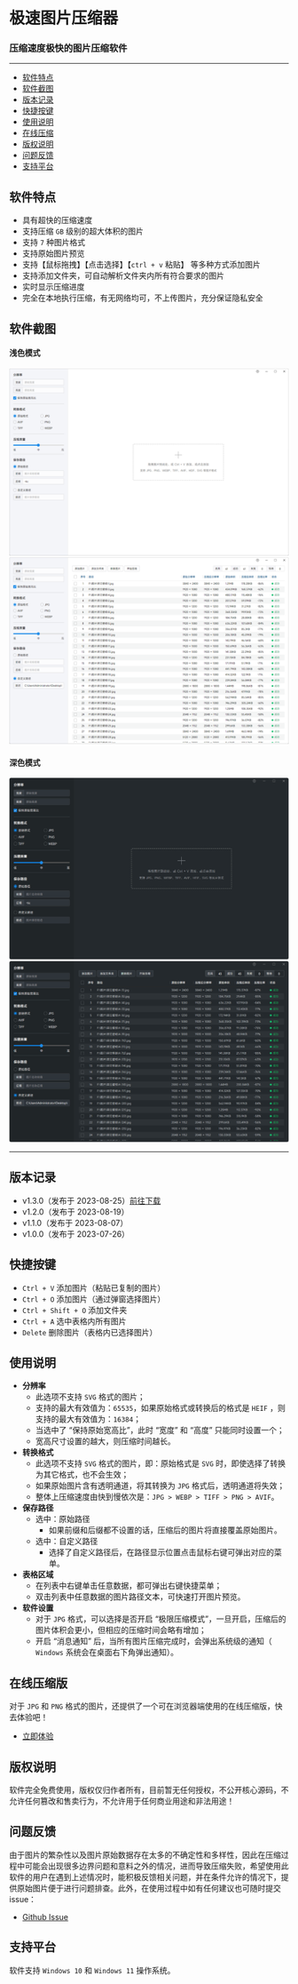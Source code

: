 
# 极速图片压缩器
### 压缩速度极快的图片压缩软件

<hr>

- [软件特点](#feature)
- [软件截图](#screenshot)
- [版本记录](#version)
- [快捷按键](#shortcut)
- [使用说明](#use)
- [在线压缩](#online)
- [版权说明](#copyright)
- [问题反馈](#feedback)
- [支持平台](#support)


<h2 id="#feature">软件特点</h2>

- 具有超快的压缩速度
- 支持压缩 `GB` 级别的超大体积的图片
- 支持 `7` 种图片格式
- 支持原始图片预览
- 支持【鼠标拖拽】【点击选择】【`ctrl + v` 粘贴】 等多种方式添加图片
- 支持添加文件夹，可自动解析文件夹内所有符合要求的图片
- 实时显示压缩进度
- 完全在本地执行压缩，有无网络均可，不上传图片，充分保证隐私安全

<h2 id="#screenshot">软件截图</h2>

#### 浅色模式

![截图](screenshot/1.png)
![截图](screenshot/2.png)

#### 深色模式

![截图](screenshot/3.png)
![截图](screenshot/4.png)

<hr>

<h2 id="#version">版本记录</h2>

- v1.3.0（发布于 2023-08-25）[前往下载](https://www.ticompressor.com/online/)
- v1.2.0（发布于 2023-08-19）
- v1.1.0（发布于 2023-08-07）
- v1.0.0（发布于 2023-07-26）

<h2 id="#shortcut">快捷按键</h2>

- `Ctrl + V` 添加图片（粘贴已复制的图片）
- `Ctrl + O` 添加图片（通过弹窗选择图片）
- `Ctrl + Shift + O` 添加文件夹
- `Ctrl + A` 选中表格内所有图片
- `Delete` 删除图片（表格内已选择图片）

<h2 id="#use">使用说明</h2>

-  **分辨率** 
    - 此选项不支持 `SVG` 格式的图片；
    - 支持的最大有效值为：`65535`，如果原始格式或转换后的格式是 `HEIF` ，则支持的最大有效值为：`16384`；
    - 当选中了 “保持原始宽高比”，此时 “宽度” 和 “高度” 只能同时设置一个；
    - 宽高尺寸设置的越大，则压缩时间越长。
-  **转换格式** 
    - 此选项不支持 `SVG` 格式的图片，即：原始格式是 `SVG` 时，即使选择了转换为其它格式，也不会生效；
    - 如果原始图片含有透明通道，将其转换为 `JPG` 格式后，透明通道将失效；
    - 整体上压缩速度由快到慢依次是：`JPG > WEBP > TIFF > PNG > AVIF`。
-  **保存路径** 
    - 选中：原始路径
        - 如果前缀和后缀都不设置的话，压缩后的图片将直接覆盖原始图片。
    - 选中：自定义路径
        - 选择了自定义路径后，在路径显示位置点击鼠标右键可弹出对应的菜单。
-  **表格区域** 
    - 在列表中右键单击任意数据，都可弹出右键快捷菜单；
    - 双击列表中任意数据的图片路径文本，可快速打开图片预览。
-  **软件设置** 
    - 对于 `JPG` 格式，可以选择是否开启 “极限压缩模式”，一旦开启，压缩后的图片体积会更小，但相应的压缩时间会略有增加；
    - 开启 “消息通知” 后，当所有图片压缩完成时，会弹出系统级的通知（ `Windows` 系统会在桌面右下角弹出通知）。

<h2 id="#online">在线压缩版</h2>

对于 `JPG` 和 `PNG` 格式的图片，还提供了一个可在浏览器端使用的在线压缩版，快去体验吧！

- [立即体验](https://www.ticompressor.com/online/)

<h2 id="#copyright">版权说明</h2>

软件完全免费使用，版权仅归作者所有，目前暂无任何授权，不公开核心源码，不允许任何篡改和售卖行为，不允许用于任何商业用途和非法用途！

<h2 id="#feedback">问题反馈</h2>

由于图片的繁杂性以及图片原始数据存在太多的不确定性和多样性，因此在压缩过程中可能会出现很多边界问题和意料之外的情况，进而导致压缩失败，希望使用此软件的用户在遇到上述情况时，能积极反馈相关问题，并在条件允许的情况下，提供原始图片便于进行问题排查。此外，在使用过程中如有任何建议也可随时提交 issue：

- [Github Issue](https://github.com/Dreamer365/topspeed-image-compressor/issues)

<h2 id="#support">支持平台</h2>

软件支持 `Windows 10` 和 `Windows 11` 操作系统。

